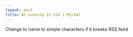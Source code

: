 ```yaml
---
layout: post
title: An evening in Vík í Mýrdal
---
```


Change to name to simple characters if it breaks RSS feed